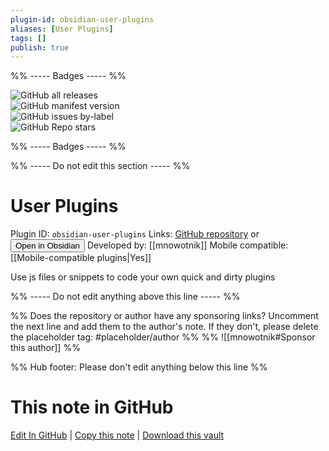 ```yaml
---
plugin-id: obsidian-user-plugins
aliases: [User Plugins]
tags: []
publish: true
---
```


%% ----- Badges ----- %%

![GitHub all releases](https://img.shields.io/github/downloads/mnowotnik/obsidian-user-plugins/total?color=573E7A&logo=github&style=for-the-badge)  
![GitHub manifest version](https://img.shields.io/github/manifest-json/v/mnowotnik/obsidian-user-plugins?color=573E7A&logo=github&style=for-the-badge)  
![GitHub issues by-label](https://img.shields.io/github/issues/mnowotnik/obsidian-user-plugins/help%20wanted?color=573E7A&logo=github&style=for-the-badge)  
![GitHub Repo stars](https://img.shields.io/github/stars/mnowotnik/obsidian-user-plugins?color=573E7A&logo=github&style=for-the-badge)

%% ----- Badges ----- %%

%% ----- Do not edit this section ----- %%

# User Plugins

Plugin ID: `obsidian-user-plugins`
Links: [GitHub repository](https://github.com/mnowotnik/obsidian-user-plugins) or [<button id=HH>Open in Obsidian</button>](obsidian://show-plugin?id=obsidian-user-plugins)
Developed by: [[mnowotnik]]
Mobile compatible: [[Mobile-compatible plugins|Yes]]

Use js files or snippets to code your own quick and dirty plugins

%% ----- Do not edit anything above this line ----- %%

%% Does the repository or author have any sponsoring links? Uncomment the next line and add them to the author's note. If they don't, please delete the placeholder tag: #placeholder/author %%
%% ![[mnowotnik#Sponsor this author]] %%

%% Hub footer: Please don't edit anything below this line %%

# This note in GitHub

<span class="git-footer">[Edit In GitHub](https://github.dev/obsidian-community/obsidian-hub/blob/main/02%20-%20Community%20Expansions/02.05%20All%20Community%20Expansions/Plugins/obsidian-user-plugins.md "git-hub-edit-note") | [Copy this note](https://raw.githubusercontent.com/obsidian-community/obsidian-hub/main/02%20-%20Community%20Expansions/02.05%20All%20Community%20Expansions/Plugins/obsidian-user-plugins.md "git-hub-copy-note") | [Download this vault](https://github.com/obsidian-community/obsidian-hub/archive/refs/heads/main.zip "git-hub-download-vault") </span>
